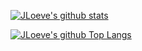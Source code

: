 <!--
**LonelySteve/LonelySteve** is a ✨ _special_ ✨ repository because its `README.md` (this file) appears on your GitHub profile.

Here are some ideas to get you started:

- 🔭 I’m currently working on ...
- 🌱 I’m currently learning ...
- 👯 I’m looking to collaborate on ...
- 🤔 I’m looking for help with ...
- 💬 Ask me about ...
- 📫 How to reach me: ...
- 😄 Pronouns: ...
- ⚡ Fun fact: ...
-->

[![JLoeve's github stats](https://github-readme-stats.vercel.app/api?username=lonelysteve&bg_color=0000&text_color=c75179&title_color=f06292&hide_border=true)](https://github.com/anuraghazra/github-readme-stats)

[![JLoeve's github Top Langs](https://github-readme-stats.vercel.app/api/top-langs/?username=lonelysteve&bg_color=0000&text_color=c75179&title_color=f06292&hide_border=true)](https://github.com/anuraghazra/github-readme-stats)
